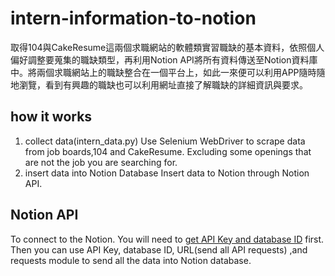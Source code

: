 # intern-information-to-notion
取得104與CakeResume這兩個求職網站的軟體類實習職缺的基本資料，依照個人偏好調整要蒐集的職缺類型，再利用Notion API將所有資料傳送至Notion資料庫中。將兩個求職網站上的職缺整合在一個平台上，如此一來便可以利用APP隨時隨地瀏覽，看到有興趣的職缺也可以利用網址直接了解職缺的詳細資訊與要求。

## how it works
1. collect data(intern_data.py)
Use Selenium WebDriver to scrape data from job boards,104 and CakeResume. Excluding some openings that are not the job you are searching for.
2. insert data into Notion Database
Insert data to Notion through Notion API. 

## Notion API
To connect to the Notion. You will need to [get API Key and database ID](https://developers.notion.com/docs/create-a-notion-integration) first.
Then you can use API Key, database ID, URL(send all API requests) ,and requests module to send all the data into Notion database.